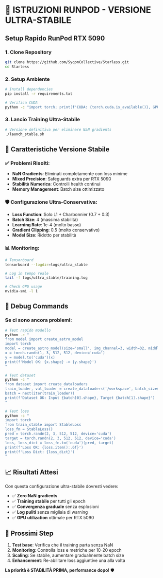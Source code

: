 # 🚀 ISTRUZIONI RUNPOD - VERSIONE ULTRA-STABILE

## Setup Rapido RunPod RTX 5090

### 1. Clone Repository
```bash
git clone https://github.com/SyqonCollective/Starless.git
cd Starless
```

### 2. Setup Ambiente
```bash
# Install dependencies
pip install -r requirements.txt

# Verifica CUDA
python -c "import torch; print(f'CUDA: {torch.cuda.is_available()}, GPU: {torch.cuda.get_device_name(0) if torch.cuda.is_available() else \"N/A\"}')"
```

### 3. Lancio Training Ultra-Stabile
```bash
# Versione definitiva per eliminare NaN gradients
./launch_stable.sh
```

## 🔧 Caratteristiche Versione Stabile

### ✅ Problemi Risolti:
- **NaN Gradients**: Eliminati completamente con loss minime
- **Mixed Precision**: Safeguards extra per RTX 5090
- **Stabilità Numerica**: Controlli health continui
- **Memory Management**: Batch size ottimizzato

### 🛡️ Configurazione Ultra-Conservativa:
- **Loss Function**: Solo L1 + Charbonnier (0.7 + 0.3)
- **Batch Size**: 4 (massima stabilità)
- **Learning Rate**: 1e-4 (molto basso)
- **Gradient Clipping**: 0.5 (molto conservativo)
- **Model Size**: Ridotto per stabilità

### 📊 Monitoring:
```bash
# Tensorboard
tensorboard --logdir=logs/ultra_stable

# Log in tempo reale
tail -f logs/ultra_stable/training.log

# Check GPU usage
nvidia-smi -l 1
```

## 🚨 Debug Commands

### Se ci sono ancora problemi:
```bash
# Test rapido modello
python -c "
from model import create_astro_model
import torch
model = create_astro_model(size='small', img_channel=3, width=32, middle_blk_num=2, enc_blk_nums=[1,1,1,28], dec_blk_nums=[1,1,1,1])
x = torch.randn(1, 3, 512, 512, device='cuda')
y = model.to('cuda')(x)
print(f'Model OK: {x.shape} -> {y.shape}')
"

# Test dataset
python -c "
from dataset import create_dataloaders
train_loader, val_loader = create_dataloaders('/workspace', batch_size=4, num_workers=2)
batch = next(iter(train_loader))
print(f'Dataset OK: Input {batch[0].shape}, Target {batch[1].shape}')
"

# Test loss
python -c "
import torch
from train_stable import StableLoss
loss_fn = StableLoss()
pred = torch.randn(2, 3, 512, 512, device='cuda')
target = torch.randn(2, 3, 512, 512, device='cuda')
loss, loss_dict = loss_fn.to('cuda')(pred, target)
print(f'Loss OK: {loss.item():.6f}')
print(f'Loss Dict: {loss_dict}')
"
```

## 📈 Risultati Attesi

Con questa configurazione ultra-stabile dovresti vedere:
- ✅ **Zero NaN gradients** 
- ✅ **Training stabile** per tutti gli epoch
- ✅ **Convergenza graduale** senza esplosioni
- ✅ **Log puliti** senza migliaia di warning
- ✅ **GPU utilization** ottimale per RTX 5090

## 🎯 Prossimi Step

1. **Test base**: Verifica che il training parta senza NaN
2. **Monitoring**: Controlla loss e metriche per 10-20 epoch
3. **Scaling**: Se stabile, aumentare gradualmente batch size
4. **Enhancement**: Re-abilitare loss aggiuntive una alla volta

**La priorità è STABILITÀ PRIMA, performance dopo!** 🛡️